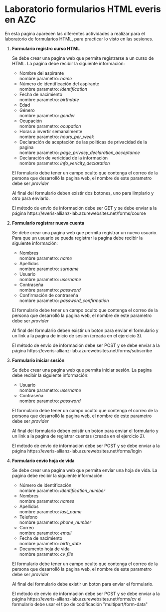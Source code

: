 <h1>Laboratorio formularios HTML everis en AZC</h1>

<p>
    En esta pagina aparecen las diferentes actividades a realizar para el laboratorio de formularios HTML, para practicar lo visto en las sesiones.
</p>

<ol>
    <li id="formularioRegistroCursoHTML">
        <strong>Formulario registro curso HTML</strong>
        <br />
        <p>
            Se debe crear una pagina web que permita registrarse a un curso de HTML. La pagina debe recibir la siguiente información:
        </p>
        <ul>
            <li>
                Nombre del aspirante
                <br />
                nombre parametro: <em>name</em>
            </li>
            <li>
                Número de identificación del aspirante
                <br />
                nombre parametro: <em>identification</em>
            </li>
            <li>
                Fecha de nacimiento
                <br />
                nombre parametro: <em>birthdate</em>
            </li>
            <li>
                Edad
            </li>
            <li>
                Género
                <br />
                nombre parametro: <em>gender</em>
            </li>
            <li>
                Ocupación
                <br />
                nombre parametro: <em>ocupation</em>
            </li>
            <li>
                Horas a invertir semanalmente
                <br />
                nombre parametro: <em>hours_per_week</em>
            </li>
            <li>
                Declaración de aceptación de las politicas de privacidad de la pagina
                <br />
                nombre parametro: <em>page_privacy_declaration_acceptance</em>
            </li>
            <li>
                Declaración de vericidad de la información
                <br />
                nombre parametro: <em>info_vericity_declaration</em>
            </li>
        </ul>
        <p>
            El formulario debe tener un campo oculto que contenga el correo de la persona que desarrolló la pagina web, el nombre de este parametro debe ser <em>provider</em>
        </p>
        <p>
            Al final del formulario deben existir dos botones, uno para limpiarlo y otro para enviarlo.
        </p>
        <p>
            El método de envío de información debe ser GET y se debe envíar a la página https://everis-allianz-lab.azurewebsites.net/forms/course
        </p>
    </li>
    <li>
        <strong>Formulario registrar nueva cuenta</strong>
        <br />
        <p>
            Se debe crear una pagina web que permita registrar un nuevo usuario. Para que un usuario se pueda registrar la pagina debe recibir la siguiente información:
        </p>
        <ul>
            <li>
                Nombres
                <br />
                nombre parametro: <em>name</em>
            </li>
            <li>
                Apellidos
                <br />
                nombre parametro: <em>surname</em>
            </li>
            <li>
                Usuario
                <br />
                nombre parametro: <em>username</em>
            </li>
            <li>
                Contraseña
                <br />
                nombre parametro: <em>password</em>
            </li>
            <li>
                Confirmación de contraseña
                <br />
                nombre parametro: <em>password_confirmation</em>
            </li>
        </ul>
        <p>
            El formulario debe tener un campo oculto que contenga el correo de la persona que desarrolló la pagina web, el nombre de este parametro debe ser <em>provider</em>
        </p>
        <p>
            Al final del formulario deben existir un boton para enviar el formulario y un link a la pagina de inicio de sesión (creada en el ejercicio 3).
        </p>
        <p>
            El método de envío de información debe ser POST y se debe envíar a la página https://everis-allianz-lab.azurewebsites.net/forms/subscribe
        </p>
    </li>
    <li>
        <strong>Formulario iniciar sesión</strong>
        <br />
        <p>
            Se debe crear una pagina web que permita iniciar sesión. La pagina debe recibir la siguiente información:
        </p>
        <ul>
            <li>
                Usuario
                <br />
                nombre parametro: <em>username</em>
            </li>
            <li>
                Contraseña
                <br />
                nombre parametro: <em>password</em>
            </li>
        </ul>
        <p>
            El formulario debe tener un campo oculto que contenga el correo de la persona que desarrolló la pagina web, el nombre de este parametro debe ser <em>provider</em>
        </p>
        <p>
            Al final del formulario deben existir un boton para enviar el formulario y un link a la pagina de registrar cuentas (creada en el ejercicio 2).
        </p>
        <p>
            El método de envío de información debe ser POST y se debe envíar a la página https://everis-allianz-lab.azurewebsites.net/forms/login
        </p>
    </li>
    <li>
        <strong>Formulario envío hoja de vida</strong>
        <br />
        <p>
            Se debe crear una pagina web que permita envíar una hoja de vida. La pagina debe recibir la siguiente información:
        </p>
        <ul>
            <li>
                Número de identificación
                <br />
                nombre parametro: <em>identification_number</em>
            </li>
            <li>
                Nombres
                <br />
                nombre parametro: <em>names</em>
            </li>
            <li>
                Apellidos
                <br />
                nombre parametro: <em>last_name</em>
            </li>
            <li>
                Telefono
                <br />
                nombre parametro: <em>phone_number</em>
            </li>
            <li>
                Correo
                <br />
                nombre parametro: <em>email</em>
            </li>
            <li>
                Fecha de nacimiento
                <br />
                nombre parametro: <em>birth_date</em>
            </li>
            <li>
                Documento hoja de vida
                <br />
                nombre parametro: <em>cv_file</em>
            </li>
        </ul>
        <p>
            El formulario debe tener un campo oculto que contenga el correo de la persona que desarrolló la pagina web, el nombre de este parametro debe ser <em>provider</em>
        </p>
        <p>
            Al final del formulario debe existir un boton para enviar el formulario.
        </p>
        <p>
            El método de envío de información debe ser POST y se debe envíar a la página https://everis-allianz-lab.azurewebsites.net/forms/cv el formulario debe usar el tipo de codificación "multipart/form-data"
        </p>
    </li>
</ol>